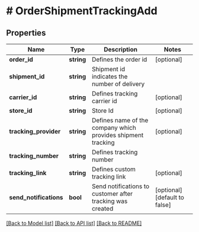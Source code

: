 # # OrderShipmentTrackingAdd

## Properties

Name | Type | Description | Notes
------------ | ------------- | ------------- | -------------
**order_id** | **string** | Defines the order id | [optional]
**shipment_id** | **string** | Shipment id indicates the number of delivery |
**carrier_id** | **string** | Defines tracking carrier id | [optional]
**store_id** | **string** | Store Id | [optional]
**tracking_provider** | **string** | Defines name of the company which provides shipment tracking | [optional]
**tracking_number** | **string** | Defines tracking number |
**tracking_link** | **string** | Defines custom tracking link | [optional]
**send_notifications** | **bool** | Send notifications to customer after tracking was created | [optional] [default to false]

[[Back to Model list]](../../README.md#models) [[Back to API list]](../../README.md#endpoints) [[Back to README]](../../README.md)
